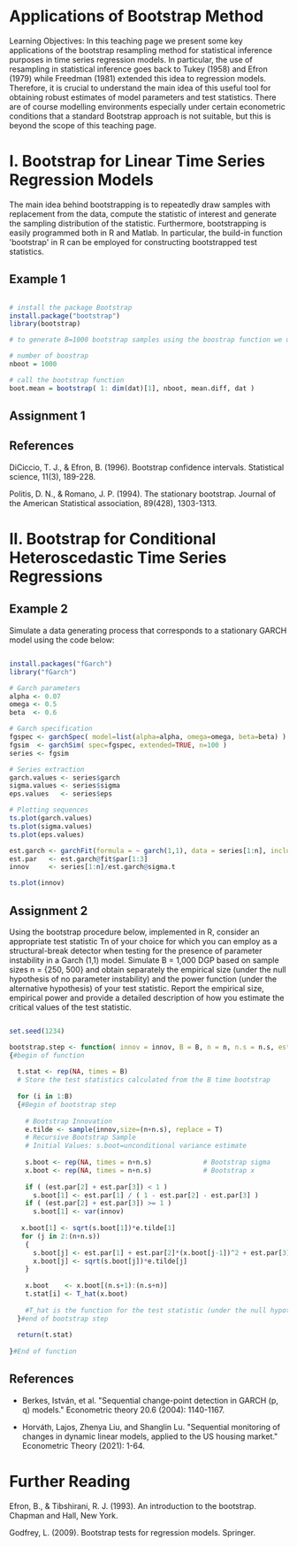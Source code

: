 # Applications of Bootstrap Method

Learning Objectives: In this teaching page we present some key applications of the bootstrap resampling method for statistical inference purposes in time series regression models. In particular, the use of resampling in statistical inference goes back to Tukey (1958) and Efron (1979) while Freedman (1981) extended this idea to regression models. Therefore, it is crucial to understand the main idea of this useful tool for obtaining robust estimates of model parameters and test statistics. There are of course modelling environments especially under certain econometric conditions that a standard Bootstrap approach is not suitable, but this is beyond the scope of this teaching page.

# I. Bootstrap for Linear Time Series Regression Models

The main idea behind bootstrapping is to repeatedly draw samples with replacement from the data, compute the statistic of interest and generate the sampling distribution of the statistic. Furthermore, bootstrapping is easily programmed both in R and Matlab. In particular, the build-in function 'bootstrap' in R can be employed for constructing bootstrapped test statistics.


## Example 1

```R

# install the package Bootstrap
install.package("bootstrap")
library(bootstrap)

# to generate B=1000 bootstrap samples using the boostrap function we use

# number of boostrap
nboot = 1000

# call the bootstrap function
boot.mean = bootstrap( 1: dim(dat)[1], nboot, mean.diff, dat )

```

## Assignment 1  


## References

DiCiccio, T. J., & Efron, B. (1996). Bootstrap confidence intervals. Statistical science, 11(3), 189-228.

Politis, D. N., & Romano, J. P. (1994). The stationary bootstrap. Journal of the American Statistical association, 89(428), 1303-1313.


# II. Bootstrap for Conditional Heteroscedastic Time Series Regressions

## Example 2

Simulate a data generating process that corresponds to a stationary GARCH model using the code below:

```R

install.packages("fGarch")
library("fGarch")

# Garch parameters
alpha <- 0.07
omega <- 0.5
beta  <- 0.6

# Garch specification
fgspec <- garchSpec( model=list(alpha=alpha, omega=omega, beta=beta) )
fgsim  <- garchSim( spec=fgspec, extended=TRUE, n=100 )
series <- fgsim

# Series extraction
garch.values <- series$garch
sigma.values <- series$sigma
eps.values   <- series$eps

# Plotting sequences
ts.plot(garch.values)
ts.plot(sigma.values)
ts.plot(eps.values)

est.garch <- garchFit(formula = ~ garch(1,1), data = series[1:n], include.mean = FALSE, trace = F)
est.par   <- est.garch@fit$par[1:3]
innov     <- series[1:n]/est.garch@sigma.t

ts.plot(innov)

```

## Assignment 2  

Using the bootstrap procedure below, implemented in R, consider an appropriate test statistic Tn of your choice for which you can employ as a structural-break detector when testing for the presence of parameter instability in a Garch (1,1) model.  Simulate B = 1,000 DGP based on sample sizes n = {250, 500} and obtain separately the empirical size (under the null hypothesis of no parameter instability) and the power function (under the alternative hypothesis) of your test statistic. Report the empirical size, empirical power and provide a detailed description of how you estimate the critical values of the test statistic. 

```R

set.seed(1234)

bootstrap.step <- function( innov = innov, B = B, n = n, n.s = n.s, est.par = est.par )
{#begin of function
  
  t.stat <- rep(NA, times = B)
  # Store the test statistics calculated from the B time bootstrap
  
  for (i in 1:B)
  {#Begin of bootstrap step
    
    # Bootstrap Innovation
    e.tilde <- sample(innov,size=(n+n.s), replace = T)
    # Recursive Bootstrap Sample
    # Initial Values: s.boot=unconditional variance estimate
    
    s.boot <- rep(NA, times = n+n.s)             # Bootstrap sigma
    x.boot <- rep(NA, times = n+n.s)             # Bootstrap x
    
    if ( (est.par[2] + est.par[3]) < 1 )
      s.boot[1] <- est.par[1] / ( 1 - est.par[2] - est.par[3] )
    if ( (est.par[2] + est.par[3]) >= 1 )
      s.boot[1] <- var(innov)
   
   x.boot[1] <- sqrt(s.boot[1])*e.tilde[1]
   for (j in 2:(n+n.s))
    {
      s.boot[j] <- est.par[1] + est.par[2]*(x.boot[j-1])^2 + est.par[3]*s.boot[j-1]
      x.boot[j] <- sqrt(s.boot[j])*e.tilde[j]
    }
    
    x.boot    <- x.boot[(n.s+1):(n.s+n)]
    t.stat[i] <- T_hat(x.boot)
    
    #T_hat is the function for the test statistic (under the null hypothesis there is no volatility shift)
  }#end of bootstrap step
  
  return(t.stat)
  
}#End of function

```

## References

- Berkes, István, et al. "Sequential change-point detection in GARCH (p, q) models." Econometric theory 20.6 (2004): 1140-1167.

- Horváth, Lajos, Zhenya Liu, and Shanglin Lu. "Sequential monitoring of changes in dynamic linear models, applied to the US housing market." Econometric Theory (2021): 1-64.


# Further Reading

Efron, B., & Tibshirani, R. J. (1993). An introduction to the bootstrap. Chapman and Hall, New York.

Godfrey, L. (2009). Bootstrap tests for regression models. Springer.
